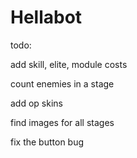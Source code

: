 # Hellabot
 
todo:

add skill, elite, module costs

count enemies in a stage

add op skins

find images for all stages

fix the button bug